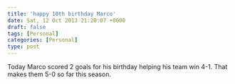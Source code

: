 ```yaml
---
title: 'happy 10th birthday Marco'
date: Sat, 12 Oct 2013 21:20:07 +0000
draft: false
tags: [Personal]
categories: [Personal]
type: post
---
```


Today Marco scored 2 goals for his birthday helping his team win 4-1. That makes them 5-0 so far this season.